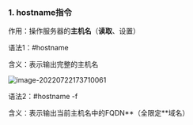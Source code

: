 ### 1. hostname指令

作用：操作服务器的**主机名**（**读取**、设置）

语法1：#hostname      

含义：表示输出完整的主机名

![image-20220722173710061](assets/image-20220722173710061-16584826324622.png)

语法2：#hostname -f    

含义：表示输出当前主机名中的FQDN**（全限定**域名）

